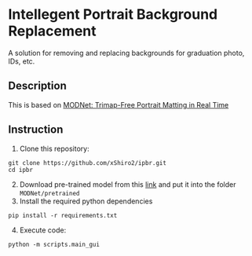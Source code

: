 # Intellegent Portrait Background Replacement

A solution for removing and replacing backgrounds for graduation photo, IDs, etc.

## Description

This is based on [MODNet: Trimap-Free Portrait Matting in Real Time](https://github.com/ZHKKKe/MODNet)

## Instruction
1. Clone this repository:
```
git clone https://github.com/xShiro2/ipbr.git
cd ipbr
```
2. Download pre-trained model from this [link](https://drive.google.com/drive/folders/1umYmlCulvIFNaqPjwod1SayFmSRHziyR) and put it into the folder `MODNet/pretrained`
3. Install the required python dependencies
```
pip install -r requirements.txt
```
4. Execute code:
```
python -m scripts.main_gui
```

